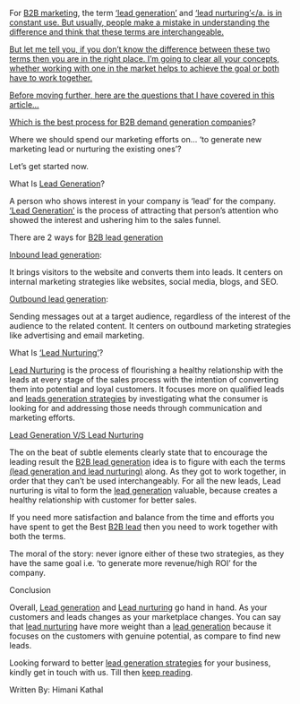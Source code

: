 For <a href="https://www.pangeaglobalservices.com/lead-generation/">B2B marketing</a>, the term <a href="https://www.pangeaglobalservices.com/lead-generation/">‘lead generation’</a> and <a href="https://www.pangeaglobalservices.com/lead-generation/">‘lead nurturing’</a. is in constant use. But usually, people make a mistake in understanding the difference and think that these terms are interchangeable. 

But let me tell you, if you don’t know the difference between these two terms then you are in the right place. I’m going to clear all your concepts, whether working with one in the market helps to achieve the goal or both have to work together.

Before moving further, here are the questions that I have covered in this article…

Which is the best process for <a href="https://www.pangeaglobalservices.com/lead-generation/">B2B demand generation companies</a>?

Where we should spend our marketing efforts on… ‘to generate new marketing lead or nurturing the existing ones’?

Let’s get started now.

What Is <a href="https://www.pangeaglobalservices.com/lead-generation/">Lead Generation</a>?

A person who shows interest in your company is ‘lead’ for the company. <a href="https://www.pangeaglobalservices.com/lead-generation/">‘Lead Generation’</a> is the process of attracting that person’s attention who showed the interest and ushering him to the sales funnel.

There are 2 ways for <a href="https://www.pangeaglobalservices.com/lead-generation/">B2B lead generation</a>

<a href="https://www.pangeaglobalservices.com/lead-generation/">Inbound lead generation</a>:

It brings visitors to the website and converts them into leads. It centers on internal marketing strategies like websites, social media, blogs, and SEO.

<a href="https://www.pangeaglobalservices.com/lead-generation/">Outbound lead generation</a>:

Sending messages out at a target audience, regardless of the interest of the audience to the related content. It centers on outbound marketing strategies like advertising and email marketing.

What Is <a href="https://www.pangeaglobalservices.com/lead-generation/">‘Lead Nurturing’</a>?

<a href="https://www.pangeaglobalservices.com/lead-generation/">Lead Nurturing</a> is the process of flourishing a healthy relationship with the leads at every stage of the sales process with the intention of converting them into potential and loyal customers. It focuses more on qualified leads and <a href="https://www.pangeaglobalservices.com/lead-generation/">leads generation strategies</a> by investigating what the consumer is looking for and addressing those needs through 
communication and marketing efforts.

<a href="https://www.pangeaglobalservices.com/lead-generation/">Lead Generation V/S Lead Nurturing</a>

The on the beat of subtle elements clearly state that to encourage the leading result the  <a href="https://www.pangeaglobalservices.com/lead-generation/">B2B lead generation</a> idea is to figure with each the terms <a href="https://www.pangeaglobalservices.com/lead-generation/">(lead generation and lead nurturing)</a> along. As they got to work together, in order that they can’t be used interchangeably. For all the new leads, Lead nurturing is vital to form the <a href="https://www.pangeaglobalservices.com/lead-generation/">lead generation</a> valuable, because creates a healthy relationship with customer for better sales.

If you need more satisfaction and balance from the time and efforts you have spent to get the Best <a href="https://www.pangeaglobalservices.com/lead-generation/">B2B lead</a> then you need to work together with both the terms.

The moral of the story: never ignore either of these two strategies, as they have the same goal i.e. ‘to generate more revenue/high ROI’ for the company.

Conclusion

Overall, <a href="https://www.pangeaglobalservices.com/lead-generation/">Lead generation</a> and <a href="https://www.pangeaglobalservices.com/lead-generation/">Lead nurturing</a> go hand in hand. As your customers and leads changes as your marketplace changes. You can say that <a href="https://www.pangeaglobalservices.com/lead-generation/">lead nurturing</a> have more weight than a <a href="https://www.pangeaglobalservices.com/lead-generation/">lead generation</a> because it focuses on the customers with genuine potential, as compare to find new leads.

Looking forward to better <a href="https://www.pangeaglobalservices.com/lead-generation/">lead generation strategies</a> for your business, kindly get in touch with us. Till then <a href="https://www.pangeaglobalservices.com/lead-generation/">keep reading</a>.

Written By:
Himani Kathal
